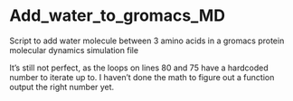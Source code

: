 # Add_water_to_gromacs_MD
Script to add water molecule between 3 amino acids in a gromacs protein molecular dynamics simulation file

It’s still not perfect, as the loops on lines 80 and 75 have a hardcoded number to iterate up to. I haven’t done the math to figure out a function output the right number yet.
